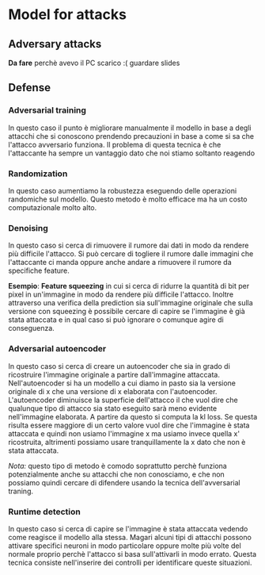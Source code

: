 # Model for attacks

## Adversary attacks

**Da fare** perchè avevo il PC scarico :( guardare slides

## Defense

### Adversarial training

In questo caso il punto è migliorare manualmente il modello in base a degli attacchi che si conoscono prendendo precauzioni in base a come si sa che l'attacco avversario funziona. Il problema di questa tecnica è che l'attaccante ha sempre un vantaggio dato che noi stiamo soltanto reagendo

### Randomization

In questo caso aumentiamo la robustezza eseguendo delle operazioni randomiche sul modello. Questo metodo è molto efficace ma ha un costo computazionale molto alto.

### Denoising

In questo caso si cerca di rimuovere il rumore dai dati in modo da rendere più difficile l'attacco. Si può cercare di togliere il rumore dalle immagini che l'attaccante ci manda oppure anche andare a rimuovere il rumore da specifiche feature.

**Esempio**: **Feature squeezing** in cui si cerca di ridurre la quantità di bit per pixel in un'immagine in modo da rendere più difficile l'attacco. Inoltre attraverso una verifica della prediction sia sull'immagine originale che sulla versione con squeezing è possibile cercare di capire se l'immagine è già stata attaccata e in qual caso si può ignorare o comunque agire di conseguenza.

### Adversarial autoencoder

In questo caso si cerca di creare un autoencoder che sia in grado di ricostruire l'immagine originale a partire dall'immagine attaccata. Nell'autoencoder si ha un modello a cui diamo in pasto sia la versione originale di x che una versione di x elaborata con l'autoencoder. L'autoencoder diminuisce la superficie dell'attacco il che vuol dire che qualunque tipo di attacco sia stato eseguito sarà meno evidente nell'immagine elaborata. A partire da questo si computa la kl loss. Se questa risulta essere maggiore di un certo valore vuol dire che l'immagine è stata attaccata e quindi non usiamo l'immagine x ma usiamo invece quella x' ricostruita, altrimenti possiamo usare tranquillamente la x dato che non è stata attaccata.

*Nota:* questo tipo di metodo è comodo soprattutto perchè funziona potenzialmente anche su attacchi che non conosciamo, e che non possiamo quindi cercare di difendere usando la tecnica dell'avversarial traning.

### Runtime detection

In questo caso si cerca di capire se l'immagine è stata attaccata vedendo come reagisce il modello alla stessa. Magari alcuni tipi di attacchi possono attivare specifici neuroni in modo particolare oppure molte più volte del normale proprio perchè l'attacco si basa sull'attivarli in modo errato. Questa tecnica consiste nell'inserire dei controlli per identificare queste situazioni.
